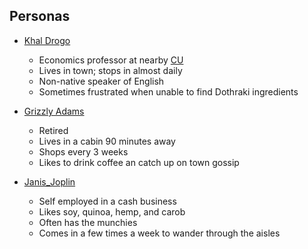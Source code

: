 ## Personas

* [Khal Drogo](https://en.wikipedia.org/wiki/List_of_A_Song_of_Ice_and_Fire_characters#Khal_Drogo) 
  - Economics professor at nearby [CU](https://en.wikipedia.org/wiki/University_of_Colorado_Boulder)
  - Lives in town; stops in almost daily
  - Non-native speaker of English
  - Sometimes frustrated when unable to find Dothraki ingredients

* [Grizzly Adams](https://en.wikipedia.org/wiki/John_%22Grizzly%22_Adams)
  - Retired
  - Lives in a cabin 90 minutes away
  - Shops every 3 weeks
  - Likes to drink coffee an catch up on town gossip

* [Janis_Joplin](https://en.wikipedia.org/wiki/Janis_Joplin)
  - Self employed in a cash business
  - Likes soy, quinoa, hemp, and carob
  - Often has the munchies
  - Comes in a few times a week to wander through the aisles
